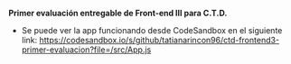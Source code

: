 **Primer evaluación entregable de Front-end III para C.T.D.**

 - Se puede ver la app funcionando desde CodeSandbox en el siguiente link: https://codesandbox.io/s/github/tatianarincon96/ctd-frontend3-primer-evaluacion?file=/src/App.js
   
